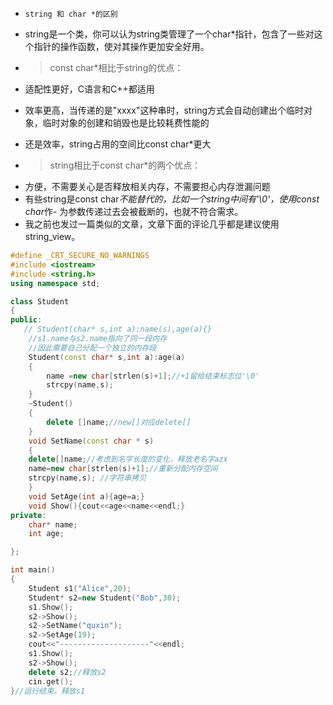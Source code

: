 - `string 和 char *的区别`

- string是一个类，你可以认为string类管理了一个char*指针，包含了一些对这个指针的操作函数，使对其操作更加安全好用。
- >const char*相比于string的优点：
- 适配性更好，C语言和C++都适用
- 效率更高，当传递的是"xxxx"这种串时，string方式会自动创建出个临时对象，临时对象的创建和销毁也是比较耗费性能的
- 还是效率，string占用的空间比const char*更大
>
>
- >string相比于const char*的两个优点：
- 方便，不需要关心是否释放相关内存，不需要担心内存泄漏问题
- 有些string是const char*不能替代的，比如一个string中间有'\0'，使用const char*作- 为参数传递过去会被截断的，也就不符合需求。
- 我之前也发过一篇类似的文章，文章下面的评论几乎都是建议使用string_view。

```cpp
#define _CRT_SECURE_NO_WARNINGS
#include <iostream>
#include <string.h>
using namespace std;

class Student
{
public:
   // Student(char* s,int a):name(s),age(a){}
    //s1.name与s2.name指向了同一段内存
    //因此需要自己分配一个独立的内存段
    Student(const char* s,int a):age(a)
    {
        name =new char[strlen(s)+1];//+1留给结束标志位'\0'
        strcpy(name,s);
    }
    ~Student()
    {
        delete []name;//new[]对应delete[]
    }
    void SetName(const char * s)
    {
    delete[]name;//考虑到名字长度的变化，释放老名字azx
    name=new char[strlen(s)+1];//重新分配内存空间
    strcpy(name,s); //字符串拷贝   
    }
    void SetAge(int a){age=a;}
    void Show(){cout<<age<<name<<endl;}
private:
    char* name;
    int age;

};

int main()
{
    Student s1("Alice",20);
    Student* s2=new Student("Bob",30);
    s1.Show();
    s2->Show();
    s2->SetName("quxin");
    s2->SetAge(19);
    cout<<"--------------------"<<endl;
    s1.Show();
    s2->Show();
    delete s2;//释放s2
    cin.get();
}//运行结束，释放s1
```